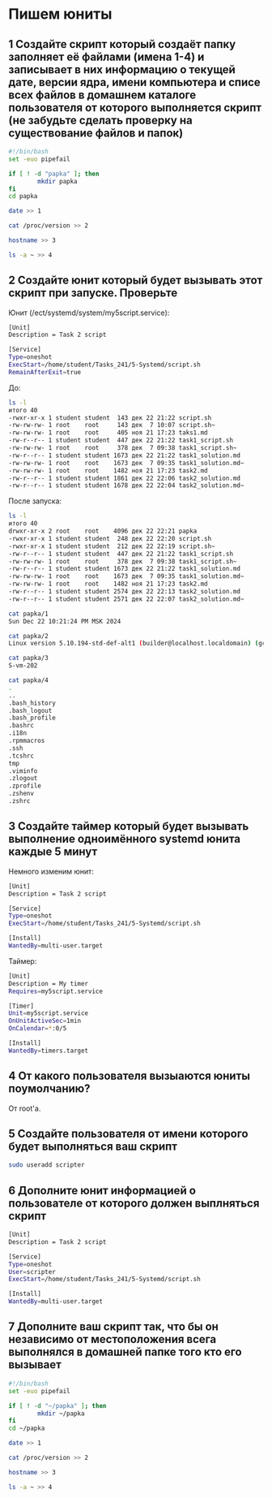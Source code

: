 # Пишем юниты

## 1 Создайте скрипт который создаёт папку заполняет её файлами (имена 1-4) и записывает в них информацию о текущей дате, версии ядра, имени компьютера и списе всех файлов в домашнем каталоге пользователя от которого выполняется скрипт (не забудьте сделать проверку на существование файлов и папок)
```bash
#!/bin/bash
set -euo pipefail

if [ ! -d "papka" ]; then
        mkdir papka
fi
cd papka

date >> 1

cat /proc/version >> 2

hostname >> 3

ls -a ~ >> 4
```
## 2 Создайте юнит который будет вызывать этот скрипт при запуске. Проверьте
Юнит (/ect/systemd/system/my5script.service):
```bash
[Unit]
Description = Task 2 script

[Service]
Type=oneshot
ExecStart=/home/student/Tasks_241/5-Systemd/script.sh
RemainAfterExit=true
```
До:
```bash
ls -l
итого 40
-rwxr-xr-x 1 student student  143 дек 22 21:22 script.sh
-rw-rw-rw- 1 root    root     143 дек  7 10:07 script.sh~
-rw-rw-rw- 1 root    root     405 ноя 21 17:23 taks1.md
-rw-r--r-- 1 student student  447 дек 22 21:22 task1_script.sh
-rw-rw-rw- 1 root    root     378 дек  7 09:38 task1_script.sh~
-rw-r--r-- 1 student student 1673 дек 22 21:22 task1_solution.md
-rw-rw-rw- 1 root    root    1673 дек  7 09:35 task1_solution.md~
-rw-rw-rw- 1 root    root    1482 ноя 21 17:23 task2.md
-rw-r--r-- 1 student student 1861 дек 22 22:06 task2_solution.md
-rw-r--r-- 1 student student 1678 дек 22 22:04 task2_solution.md~
```
После запуска:
```bash
ls -l
итого 40
drwxr-xr-x 2 root    root    4096 дек 22 22:21 papka
-rwxr-xr-x 1 student student  248 дек 22 22:20 script.sh
-rwxr-xr-x 1 student student  212 дек 22 22:19 script.sh~
-rw-r--r-- 1 student student  447 дек 22 21:22 task1_script.sh
-rw-rw-rw- 1 root    root     378 дек  7 09:38 task1_script.sh~
-rw-r--r-- 1 student student 1673 дек 22 21:22 task1_solution.md
-rw-rw-rw- 1 root    root    1673 дек  7 09:35 task1_solution.md~
-rw-rw-rw- 1 root    root    1482 ноя 21 17:23 task2.md
-rw-r--r-- 1 student student 2574 дек 22 22:13 task2_solution.md
-rw-r--r-- 1 student student 2571 дек 22 22:07 task2_solution.md~
```
```bash
cat papka/1
Sun Dec 22 10:21:24 PM MSK 2024
```
```bash
cat papka/2
Linux version 5.10.194-std-def-alt1 (builder@localhost.localdomain) (gcc-10 (GCC) 10.3.1 20210703 (ALT Sisyphus 10.3.1-alt2), GNU ld (GNU Binutils) 2.35.2.20210110) #1 SMP Sat Sep 2 09:32:37 UTC 2023
```
```bash
cat papka/3
S-vm-202
```
```bash
cat papka/4
.
..
.bash_history
.bash_logout
.bash_profile
.bashrc
.i18n
.rpmmacros
.ssh
.tcshrc
tmp
.viminfo
.zlogout
.zprofile
.zshenv
.zshrc
```
## 3 Создайте таймер который будет вызывать выполнение одноимённого systemd юнита каждые 5 минут
Немного изменим юнит:
```bash
[Unit]
Description = Task 2 script

[Service]
Type=oneshot
ExecStart=/home/student/Tasks_241/5-Systemd/script.sh

[Install]
WantedBy=multi-user.target
```
Таймер:
```bash
[Unit]
Description = My timer
Requires=my5script.service

[Timer]
Unit=my5script.service
OnUnitActiveSec=1min
OnCalendar=*:0/5

[Install]
WantedBy=timers.target
```
## 4 От какого пользователя вызыаются юниты поумолчанию?
От root'а.
## 5 Создайте пользователя от имени которого будет выполняться ваш скрипт
```bash
sudo useradd scripter
```
## 6 Дополните юнит информацией о пользователе от которого должен выплняться скрипт
```bash
[Unit]
Description = Task 2 script

[Service]
Type=oneshot
User=scripter
ExecStart=/home/student/Tasks_241/5-Systemd/script.sh

[Install]
WantedBy=multi-user.target
```
## 7 Дополните ваш скрипт так, что бы он независимо от местоположения всега выполнялся в домашней папке того кто его вызывает
```bash
#!/bin/bash
set -euo pipefail

if [ ! -d "~/papka" ]; then
        mkdir ~/papka
fi
cd ~/papka

date >> 1

cat /proc/version >> 2

hostname >> 3

ls -a ~ >> 4
```
